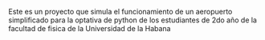 Este es un proyecto que simula el funcionamiento de un aeropuerto simplificado 
para la optativa de python de los estudiantes de 2do año de la facultad de fisica 
de la Universidad de la Habana 
